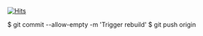 [![Hits](https://hits.seeyoufarm.com/api/count/incr/badge.svg?url=https%3A%2F%2Fgithub.com%2Fsihyeon01%2Fsihyeon01%2Fblob%2Fmain%2FREADME.md&count_bg=%2397E1C8&title_bg=%2310A09A&icon=&icon_color=%23AAB8B7&title=hits&edge_flat=false)](https://hits.seeyoufarm.com)

$ git commit --allow-empty -m 'Trigger rebuild'
$ git push origin
    
<!--
**sihyeon01/sihyeon01** is a ✨ _special_ ✨ repository because its `README.md` (this file) appears on your GitHub profile.

Here are some ideas to get you started:

- 🔭 I’m currently working on ...
- 🌱 I’m currently learning ...
- 👯 I’m looking to collaborate on ...
- 🤔 I’m looking for help with ...
- 💬 Ask me about ...
- 📫 How to reach me: ...
- 😄 Pronouns: ...
- ⚡ Fun fact: ...
-->
